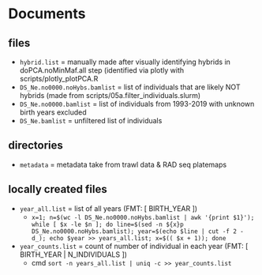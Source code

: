 # Documents

## files
* `hybrid.list` = manually made after visually identifying hybrids in doPCA.noMinMaf.all step (identified via plotly with scripts/plotly_plotPCA.R
* `DS_Ne.no0000.noHybs.bamlist` = list of individuals that are likely NOT hybrids (made from scripts/05a.filter_individuals.slurm)
* `DS_Ne.no0000.bamlist` = list of individuals from 1993-2019 with unknown birth years excluded
* `DS_Ne.bamlist` = unfiltered list of individuals

## directories
* `metadata` = metadata take from trawl data & RAD seq platemaps

## locally created files
* `year_all.list` = list of all years (FMT: [ BIRTH_YEAR ])
    - `x=1; n=$(wc -l DS_Ne.no0000.noHybs.bamlist | awk '{print $1}'); while [ $x -le $n ]; do line=$(sed -n ${x}p DS_Ne.no0000.noHybs.bamlist); year=$(echo $line | cut -f 2 -d_); echo $year >> years_all.list; x=$(( $x + 1)); done`
* `year_counts.list` = count of number of individual in each year (FMT: [ BIRTH_YEAR | N_INDIVIDUALS ])
    - cmd `sort -n years_all.list | uniq -c >> year_counts.list`
